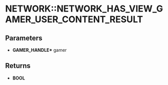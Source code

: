 # NETWORK::NETWORK_HAS_VIEW_GAMER_USER_CONTENT_RESULT

## Parameters
* **GAMER_HANDLE\*** gamer

## Returns
* **BOOL**